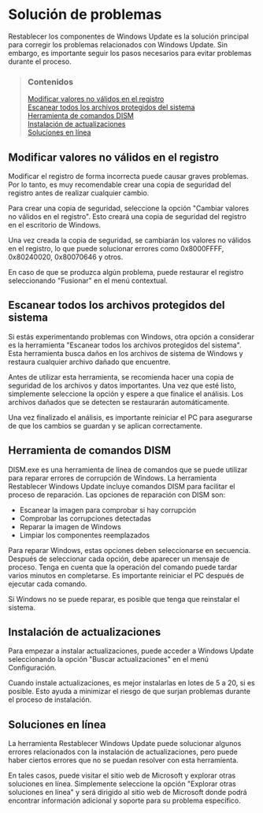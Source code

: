 # Solución de problemas

Restablecer los componentes de Windows Update es la solución principal para corregir los problemas relacionados con Windows Update. Sin embargo, es importante seguir los pasos necesarios para evitar problemas durante el proceso.

> ### Contenidos
>
> [Modificar valores no válidos en el registro](#modificar-valores-no-validos-en-el-registro) <br />
> [Escanear todos los archivos protegidos del sistema](#escanear-todos-los-archivos-protegidos-del-sistema) <br />
> [Herramienta de comandos DISM](#herramienta-de-comandos-dism) <br />
> [Instalación de actualizaciones](#instalacion-de-actualizaciones) <br />
> [Soluciones en línea](#soluciones-en-linea)

## Modificar valores no válidos en el registro

Modificar el registro de forma incorrecta puede causar graves problemas. Por lo tanto, es muy recomendable crear una copia de seguridad del registro antes de realizar cualquier cambio.

Para crear una copia de seguridad, seleccione la opción "Cambiar valores no válidos en el registro". Esto creará una copia de seguridad del registro en el escritorio de Windows.

Una vez creada la copia de seguridad, se cambiarán los valores no válidos en el registro, lo que puede solucionar errores como 0x8000FFFF, 0x80240020, 0x80070646 y otros.

En caso de que se produzca algún problema, puede restaurar el registro seleccionando "Fusionar" en el menú contextual.

## Escanear todos los archivos protegidos del sistema

Si estás experimentando problemas con Windows, otra opción a considerar es la herramienta "Escanear todos los archivos protegidos del sistema". Esta herramienta busca daños en los archivos de sistema de Windows y restaura cualquier archivo dañado que encuentre.

Antes de utilizar esta herramienta, se recomienda hacer una copia de seguridad de los archivos y datos importantes. Una vez que esté listo, simplemente seleccione la opción y espere a que finalice el análisis. Los archivos dañados que se detecten se restaurarán automáticamente.

Una vez finalizado el análisis, es importante reiniciar el PC para asegurarse de que los cambios se guardan y se aplican correctamente.

## Herramienta de comandos DISM

DISM.exe es una herramienta de línea de comandos que se puede utilizar para reparar errores de corrupción de Windows. La herramienta Restablecer Windows Update incluye comandos DISM para facilitar el proceso de reparación. Las opciones de reparación con DISM son:

- Escanear la imagen para comprobar si hay corrupción
- Comprobar las corrupciones detectadas
- Reparar la imagen de Windows
- Limpiar los componentes reemplazados

Para reparar Windows, estas opciones deben seleccionarse en secuencia. Después de seleccionar cada opción, debe aparecer un mensaje de proceso. Tenga en cuenta que la operación del comando puede tardar varios minutos en completarse. Es importante reiniciar el PC después de ejecutar cada comando.

Si Windows no se puede reparar, es posible que tenga que reinstalar el sistema.

## Instalación de actualizaciones

Para empezar a instalar actualizaciones, puede acceder a Windows Update seleccionando la opción "Buscar actualizaciones" en el menú Configuración.

Cuando instale actualizaciones, es mejor instalarlas en lotes de 5 a 20, si es posible. Esto ayuda a minimizar el riesgo de que surjan problemas durante el proceso de instalación.

## Soluciones en línea

La herramienta Restablecer Windows Update puede solucionar algunos errores relacionados con la instalación de actualizaciones, pero puede haber ciertos errores que no se puedan resolver con esta herramienta.

En tales casos, puede visitar el sitio web de Microsoft y explorar otras soluciones en línea. Simplemente seleccione la opción "Explorar otras soluciones en línea" y será dirigido al sitio web de Microsoft donde podrá encontrar información adicional y soporte para su problema específico.
